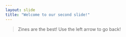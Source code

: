 ```yaml
---
layout: slide
title: "Welcome to our second slide!"
---
```

>Zines are the best!
Use the left arrow to go back!
